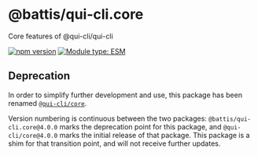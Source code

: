 # @battis/qui-cli.core

Core features of @qui-cli/qui-cli

[![npm version](https://badge.fury.io/js/@battis%2Fqui-cli.core.svg)](https://npmjs.com/packages/@battis/qui-cli.core)
[![Module type: ESM](https://img.shields.io/badge/module%20type-esm-brightgreen)](https://nodejs.org/api/esm.html)

## Deprecation

In order to simplify further development and use, this package has been renamed [`@qui-cli/core`](https://npmjs.com/packages/@qui-cli/core).

Version numbering is continuous between the two packages: `@battis/qui-cli.core@4.0.0` marks the deprecation point for this package, and `@qui-cli/core@4.0.0` marks the initial release of that package. This package is a shim for that transition point, and will not receive further updates.
